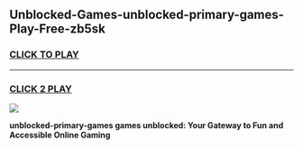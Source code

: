 
## Unblocked-Games-unblocked-primary-games-Play-Free-zb5sk
<h3>
<a href="https://premium76.site?title=unblocked-primary-games&ref=10A">CLICK TO PLAY</a></h3>
<hr>

<h3>
<a href="https://premium76.site?title=unblocked-primary-games&ref=10A">CLICK 2 PLAY</a>
  
</h3>

<a href="https://premium76.site?title=unblocked-primary-games&ref=10A"><img src="https://clearcache.store/games.png"></a>


**unblocked-primary-games games unblocked: Your Gateway to Fun and Accessible Online Gaming**
